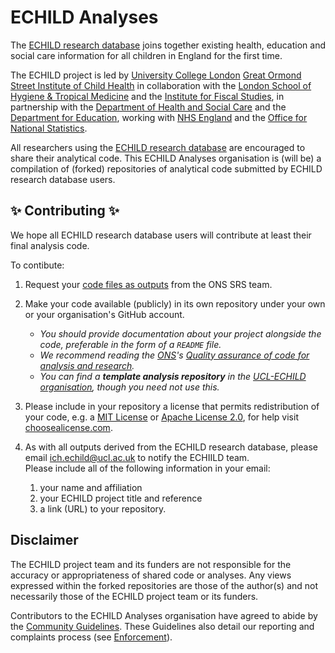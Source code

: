 # ECHILD Analyses

The [ECHILD research database](https://www.echild.ac.uk) 
joins together existing health, education and social care information for all children in England for the first time.

The ECHILD project is led by 
[University College London](https://www.ucl.ac.uk) 
[Great Ormond Street Institute of Child Health](https://www.ucl.ac.uk/child-health) 
in collaboration with the 
[London School of Hygiene & Tropical Medicine](https://www.lshtm.ac.uk/) and the 
[Institute for Fiscal Studies](https://www.ifs.org.uk/), in partnership with the 
[Department of Health and Social Care](https://www.gov.uk/government/organisations/department-of-health-and-social-care) 
and the 
[Department for Education](https://www.gov.uk/government/organisations/department-for-education), 
working with 
[NHS England](https://www.england.nhs.uk/) and the 
[Office for National Statistics](https://www.ons.gov.uk/).

All researchers using the [ECHILD research database](https://www.echild.ac.uk) are encouraged to share their analytical code. 
This ECHILD Analyses organisation is (will be) a compilation of (forked) repositories of analytical code 
submitted by ECHILD research database users.

## ✨ Contributing ✨

We hope all ECHILD research database users will contribute at least their final analysis code.

To contibute:

1. Request your
[code files as outputs](https://www.ons.gov.uk/aboutus/whatwedo/statistics/requestingstatistics/secureresearchservice/gettingyourresearchoutputsapproved#requesting-outputs) 
from the ONS SRS team.
1. Make your code available (publicly) in its own repository under your own or your organisation's GitHub account.
    * *You should provide documentation about your project alongside the code, preferable in the form of a
    `README` file.*
    * *We recommend reading the [ONS](https://www.ons.gov.uk)'s 
    [Quality assurance of code for analysis and research](https://best-practice-and-impact.github.io/qa-of-code-guidance).*
    * *You can find a **template analysis repository** in the [UCL-ECHILD organisation](https://github.com/UCL-ECHILD), though you
    need not use this.*
1. Please include in your repository a license that permits redistribution of your code, e.g. a
[MIT License](https://choosealicense.com/licenses/mit/) or
[Apache License 2.0](https://choosealicense.com/licenses/apache-2.0/),
for help visit [choosealicense.com](https://choosealicense.com).
1. As with all outputs derived from the ECHILD research database, please email <ich.echild@ucl.ac.uk> to notify
the ECHIILD team. <br/>Please include all of the following information in your email:

    1. your name and affiliation
    1. your ECHILD project title and reference
    1. a link (URL) to your repository.

## Disclaimer

The ECHILD project team and its funders are not responsible for the accuracy or 
appropriateness of shared code or analyses. Any views expressed within the forked repositories 
are those of the author(s) and not necessarily those of the ECHILD project team or its funders.

Contributors to the ECHILD Analyses organisation have agreed to abide by the
[Community Guidelines](https://github.com/UCL-ECHILD/.github/blob/main/CODE_OF_CONDUCT.md). These Guidelines also detail our 
reporting and complaints process (see [Enforcement](https://github.com/UCL-ECHILD/.github/blob/main/CODE_OF_CONDUCT.md#enforcement)).
